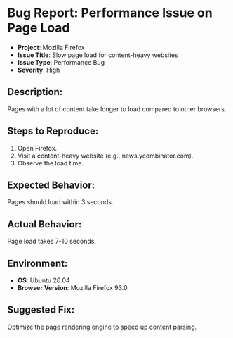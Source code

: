 
# Bug Report: Performance Issue on Page Load

- **Project**: Mozilla Firefox
- **Issue Title**: Slow page load for content-heavy websites
- **Issue Type**: Performance Bug
- **Severity**: High

## Description:
Pages with a lot of content take longer to load compared to other browsers.

## Steps to Reproduce:
1. Open Firefox.
2. Visit a content-heavy website (e.g., news.ycombinator.com).
3. Observe the load time.

## Expected Behavior:
Pages should load within 3 seconds.

## Actual Behavior:
Page load takes 7-10 seconds.

## Environment:
- **OS**: Ubuntu 20.04
- **Browser Version**: Mozilla Firefox 93.0

## Suggested Fix:
Optimize the page rendering engine to speed up content parsing.
